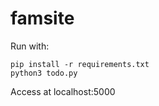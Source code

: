 # famsite

Run with:

    pip install -r requirements.txt
    python3 todo.py
    
Access at localhost:5000

